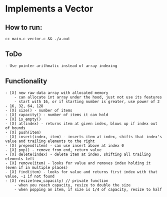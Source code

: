 # Implements a Vector

## How to run: 
```
cc main.c vector.c && ./a.out
```

## ToDo

    - Use pointer arithmatic instead of array indexing

## Functionality
    - [X] new raw data array with allocated memory
        - can allocate int array under the hood, just not use its features
        - start with 16, or if starting number is greater, use power of 2 - 16, 32, 64, 128
    - [X] size() - number of items
    - [X] capacity() - number of items it can hold
    - [X] is_empty()
    - [X] at(index) - returns item at given index, blows up if index out of bounds
    - [X] push(item)
    - [X] insert(index, item) - inserts item at index, shifts that index's value and trailing elements to the right
    - [X] prepend(item) - can use insert above at index 0
    - [X] pop() - remove from end, return value
    - [X] delete(index) - delete item at index, shifting all trailing elements left
    - [X] remove(item) - looks for value and removes index holding it (even if in multiple places)
    - [X] find(item) - looks for value and returns first index with that value, -1 if not found
    - [X] resize(new_capacity) // private function
        - when you reach capacity, resize to double the size
        - when popping an item, if size is 1/4 of capacity, resize to half